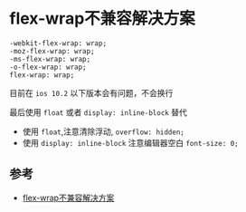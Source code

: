 # flex-wrap不兼容解决方案

```
-webkit-flex-wrap: wrap;
-moz-flex-wrap: wrap;
-ms-flex-wrap: wrap;
-o-flex-wrap: wrap;
flex-wrap: wrap;
```


目前在 `ios 10.2` 以下版本会有问题，不会换行

最后使用 `float` 或者 `display: inline-block` 替代

- 使用 `float`,注意清除浮动, `overflow: hidden;`
- 使用 `display: inline-block` 注意编辑器空白 `font-size: 0;`

## 参考
- [flex-wrap不兼容解决方案](https://github.com/semi-xi/blog/issues/10)
